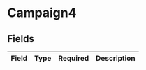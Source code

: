 # Campaign4


## Fields

| Field       | Type        | Required    | Description |
| ----------- | ----------- | ----------- | ----------- |